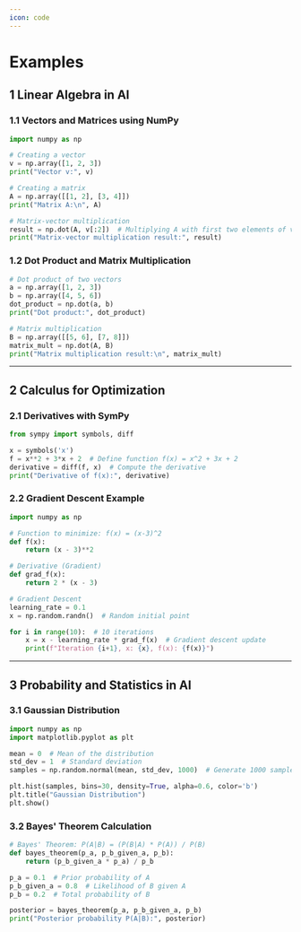```yaml
---
icon: code
---
```


# Examples

## **1 Linear Algebra in AI**

### **1.1 Vectors and Matrices using NumPy**

```python
import numpy as np

# Creating a vector
v = np.array([1, 2, 3])
print("Vector v:", v)

# Creating a matrix
A = np.array([[1, 2], [3, 4]])
print("Matrix A:\n", A)

# Matrix-vector multiplication
result = np.dot(A, v[:2])  # Multiplying A with first two elements of v
print("Matrix-vector multiplication result:", result)
```

### **1.2 Dot Product and Matrix Multiplication**

```python
# Dot product of two vectors
a = np.array([1, 2, 3])
b = np.array([4, 5, 6])
dot_product = np.dot(a, b)
print("Dot product:", dot_product)

# Matrix multiplication
B = np.array([[5, 6], [7, 8]])
matrix_mult = np.dot(A, B)
print("Matrix multiplication result:\n", matrix_mult)
```

***

## **2 Calculus for Optimization**

### **2.1 Derivatives with SymPy**

```python
from sympy import symbols, diff

x = symbols('x')
f = x**2 + 3*x + 2  # Define function f(x) = x^2 + 3x + 2
derivative = diff(f, x)  # Compute the derivative
print("Derivative of f(x):", derivative)
```

### **2.2 Gradient Descent Example**

```python
import numpy as np

# Function to minimize: f(x) = (x-3)^2
def f(x):
    return (x - 3)**2

# Derivative (Gradient)
def grad_f(x):
    return 2 * (x - 3)

# Gradient Descent
learning_rate = 0.1
x = np.random.randn()  # Random initial point

for i in range(10):  # 10 iterations
    x = x - learning_rate * grad_f(x)  # Gradient descent update
    print(f"Iteration {i+1}, x: {x}, f(x): {f(x)}")
```

***

## **3 Probability and Statistics in AI**

### **3.1 Gaussian Distribution**

```python
import numpy as np
import matplotlib.pyplot as plt

mean = 0  # Mean of the distribution
std_dev = 1  # Standard deviation
samples = np.random.normal(mean, std_dev, 1000)  # Generate 1000 samples

plt.hist(samples, bins=30, density=True, alpha=0.6, color='b')
plt.title("Gaussian Distribution")
plt.show()
```

### **3.2 Bayes' Theorem Calculation**

```python
# Bayes' Theorem: P(A|B) = (P(B|A) * P(A)) / P(B)
def bayes_theorem(p_a, p_b_given_a, p_b):
    return (p_b_given_a * p_a) / p_b

p_a = 0.1  # Prior probability of A
p_b_given_a = 0.8  # Likelihood of B given A
p_b = 0.2  # Total probability of B

posterior = bayes_theorem(p_a, p_b_given_a, p_b)
print("Posterior probability P(A|B):", posterior)
```
